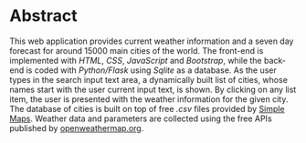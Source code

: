 # Abstract

This web application provides current weather information and a seven day forecast for around 15000 main cities of the world. The front-end is implemented with _HTML_, _CSS_, _JavaScript_ and _Bootstrap_, while the back-end is coded with _Python/Flask_ using _Sqlite_ as a database. As the user types in the  search input text area, a dynamically built list of cities, whose names start with the user current input text, is shown. By clicking on any list item, the user is presented with the weather information for the given city.  The database of cities is built on top of free _.csv_ files provided by [Simple Maps](https://simplemaps.com/data/world-cities). Weather data and parameters are collected using the free APIs published  by [openweathermap.org](https://openweathermap.org/api).  

